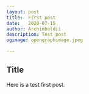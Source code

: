 ```yaml
---
layout: post
title:	First post
date:	2020-07-15
author:	Archimboldii
description: Test post
ogimage: opengraphimage.jpeg

---
```


## Title

Here is a test first post.
